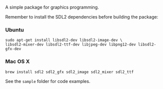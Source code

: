 A simple package for graphics programming.

Remember to install the SDL2 dependencies before building the package:

### Ubuntu

```
sudo apt-get install libsdl2-dev libsdl2-image-dev \
libsdl2-mixer-dev libsdl2-ttf-dev libjpeg-dev libpng12-dev libsdl2-gfx-dev
```

### Mac OS X

```
brew install sdl2 sdl2_gfx sdl2_image sdl2_mixer sdl2_ttf
```

See the `sample` folder for code examples.